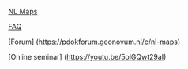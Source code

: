 [NL Maps](https://nlmaps.nl/)

[FAQ](https://www.kadaster.nl/nlmaps)

[Forum] (https://pdokforum.geonovum.nl/c/nl-maps)

[Online seminar] (https://youtu.be/5olGQwt29aI)
